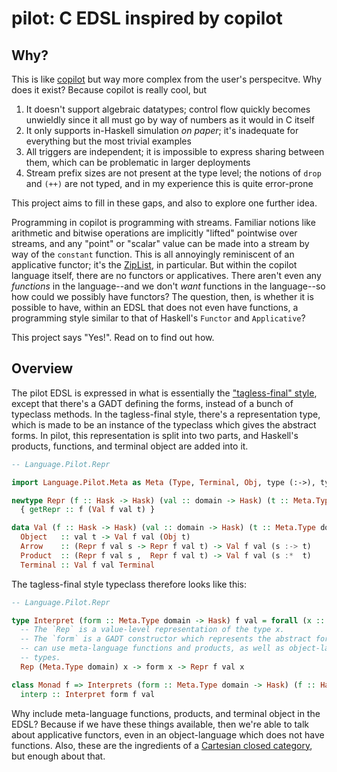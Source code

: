# pilot: C EDSL inspired by copilot

## Why?

This is like [copilot](https://github.com/Copilot-Language/copilot) but way more
complex from the user's perspecitve. Why does it exist? Because copilot is
really cool, but

1. It doesn't support algebraic datatypes; control flow quickly becomes
   unwieldly since it all must go by way of numbers as it would in C itself
2. It only supports in-Haskell simulation _on paper_; it's inadequate for
   everything but the most trivial examples
3. All triggers are independent; it is impossible to express sharing between
   them, which can be problematic in larger deployments
4. Stream prefix sizes are not present at the type level; the notions of
   `drop` and `(++)` are not typed, and in my experience this is quite
   error-prone

This project aims to fill in these gaps, and also to explore one further idea.

Programming in copilot is programming with streams. Familiar notions like
arithmetic and bitwise operations are implicitly "lifted" pointwise over
streams, and any "point" or "scalar" value can be made into a stream by way
of the `constant` function. This is all annoyingly reminiscent of an
applicative functor; it's the [ZipList](https://hackage.haskell.org/package/base-4.14.0.0/docs/Control-Applicative.html#t:ZipList), in particular. But within the copilot language itself, there are
no functors or applicatives. There aren't even any _functions_ in the
language--and we don't _want_ functions in the language--so how could we
possibly have functors? The question, then, is whether it is possible to have,
within an EDSL that does not even have functions, a programming style similar
to that of Haskell's `Functor` and `Applicative`?

This project says "Yes!". Read on to find out how.

## Overview

The pilot EDSL is expressed in what is essentially the
["tagless-final" style](http://okmij.org/ftp/tagless-final/index.html), except
that there's a GADT defining the forms, instead of a bunch of typeclass
methods. In the tagless-final style, there's a representation type, which is
made to be an instance of the typeclass which gives the abstract forms. In
pilot, this representation is split into two parts, and Haskell's products,
functions, and terminal object are added into it.

```Haskell
-- Language.Pilot.Repr

import Language.Pilot.Meta as Meta (Type, Terminal, Obj, type (:->), type (:*))

newtype Repr (f :: Hask -> Hask) (val :: domain -> Hask) (t :: Meta.Type domain) = Repr
  { getRepr :: f (Val f val t) }

data Val (f :: Hask -> Hask) (val :: domain -> Hask) (t :: Meta.Type domain) where
  Object   :: val t -> Val f val (Obj t)
  Arrow    :: (Repr f val s -> Repr f val t) -> Val f val (s :-> t)
  Product  :: (Repr f val s ,  Repr f val t) -> Val f val (s :*  t)
  Terminal :: Val f val Terminal
```

The tagless-final style typeclass therefore looks like this:

```Haskell
-- Language.Pilot.Repr

type Interpret (form :: Meta.Type domain -> Hask) f val = forall (x :: Meta.Type domain) .
  -- The `Rep` is a value-level representation of the type x.
  -- The `form` is a GADT constructor which represents the abstract form; it
  -- can use meta-language functions and products, as well as object-language
  -- types.
  Rep (Meta.Type domain) x -> form x -> Repr f val x

class Monad f => Interprets (form :: Meta.Type domain -> Hask) (f :: Hask -> Hask) (val :: domain -> Hask) where
  interp :: Interpret form f val
```

Why include meta-language functions, products, and terminal object in the
EDSL? Because if we have these things available, then we're able to talk about
applicative functors, even in an object-language which does not have functions.
Also, these are the ingredients of a
[Cartesian closed category](https://en.wikipedia.org/wiki/Cartesian_closed_category),
but enough about that.
